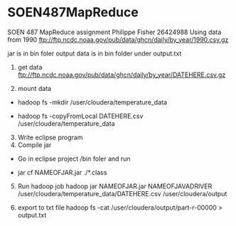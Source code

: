 # SOEN487MapReduce
SOEN 487 MapReduce assignment
Philippe Fisher 26424988
Using data from 1990
ftp://ftp.ncdc.noaa.gov/pub/data/ghcn/daily/by_year/1990.csv.gz

jar is in bin foler
output data is in bin folder under output.txt


1. get data 
ftp://ftp.ncdc.noaa.gov/pub/data/ghcn/daily/by_year/DATEHERE.csv.gz

2. mount data

- hadoop fs -mkdir /user/cloudera/temperature_data

- hadoop fs -copyFromLocal DATEHERE.csv /user/cloudera/temperature_data

3. Write eclipse program
4. Compile jar

- Go in eclipse project /bin foler and run

- jar cf NAMEOFJAR.jar ./*.class

5. Run hadoop job
hadoop jar NAMEOFJAR.jar NAMEOFJAVADRIVER /user/cloudera/temperature_data/DATEHERE.csv /user/cloudera/output

6. export to txt file
hadoop fs -cat /user/cloudera/output/part-r-00000 > output.txt
